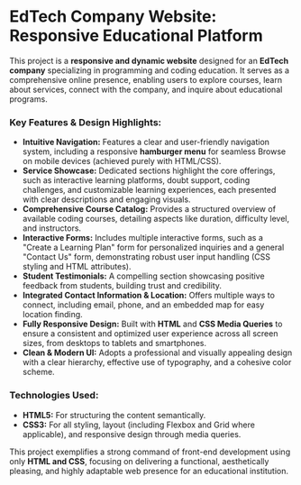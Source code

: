 # EdTech Company Website: Responsive Educational Platform

<p>This project is a <b>responsive and dynamic website</b> designed for an <b>EdTech company</b> specializing in programming and coding education. It serves as a comprehensive online presence, enabling users to explore courses, learn about services, connect with the company, and inquire about educational programs.</p>

<h3>Key Features & Design Highlights:</h3>
<ul>
    <li>
        <b>Intuitive Navigation:</b> Features a clear and user-friendly navigation system, including a responsive <b>hamburger menu</b> for seamless Browse on mobile devices (achieved purely with HTML/CSS).
    </li>
    <li>
        <b>Service Showcase:</b> Dedicated sections highlight the core offerings, such as interactive learning platforms, doubt support, coding challenges, and customizable learning experiences, each presented with clear descriptions and engaging visuals.
    </li>
    <li>
        <b>Comprehensive Course Catalog:</b> Provides a structured overview of available coding courses, detailing aspects like duration, difficulty level, and instructors.
    </li>
    <li>
        <b>Interactive Forms:</b> Includes multiple interactive forms, such as a "Create a Learning Plan" form for personalized inquiries and a general "Contact Us" form, demonstrating robust user input handling (CSS styling and HTML attributes).
    </li>
    <li>
        <b>Student Testimonials:</b> A compelling section showcasing positive feedback from students, building trust and credibility.
    </li>
    <li>
        <b>Integrated Contact Information & Location:</b> Offers multiple ways to connect, including email, phone, and an embedded map for easy location finding.
    </li>
    <li>
        <b>Fully Responsive Design:</b> Built with <b>HTML</b> and <b>CSS Media Queries</b> to ensure a consistent and optimized user experience across all screen sizes, from desktops to tablets and smartphones.
    </li>
    <li>
        <b>Clean & Modern UI:</b> Adopts a professional and visually appealing design with a clear hierarchy, effective use of typography, and a cohesive color scheme.
    </li>
</ul>

<h3>Technologies Used:</h3>
<ul>
    <li><b>HTML5:</b> For structuring the content semantically.</li>
    <li><b>CSS3:</b> For all styling, layout (including Flexbox and Grid where applicable), and responsive design through media queries.</li>
</ul>

<p>This project exemplifies a strong command of front-end development using only <b>HTML and CSS</b>, focusing on delivering a functional, aesthetically pleasing, and highly adaptable web presence for an educational institution.</p>

